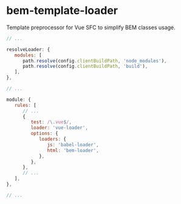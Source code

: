# bem-template-loader
Template preprocessor for Vue SFC to simplify BEM classes usage.

```js
// ...

resolveLoader: {
   modules: [
      path.resolve(config.clientBuildPath, 'node_modules'),
      path.resolve(config.clientBuildPath, 'build'),
   ],
},

// ...

module: {
   rules: [
      // ...
      {
         test: /\.vue$/,
         loader: 'vue-loader',
         options: {
            loaders: {
               js: 'babel-loader',
               html: 'bem-loader',
            },
         },
      },
      // ...
   ],
},

// ...

```
